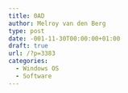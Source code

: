 ```yaml
---
title: 0AD
author: Melroy van den Berg
type: post
date: -001-11-30T00:00:00+01:00
draft: true
url: /?p=3383
categories:
  - Windows OS
  - Software
---
```


